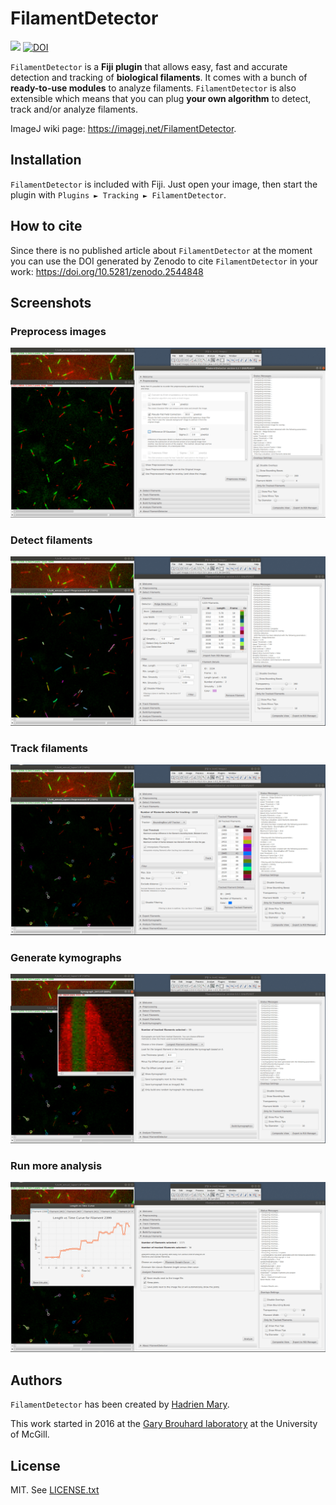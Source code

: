 # FilamentDetector

[![](https://travis-ci.org/fiji/FilamentDetector.svg?branch=master)](https://travis-ci.org/fiji/FilamentDetector)
[![DOI](https://zenodo.org/badge/56030386.svg)](https://zenodo.org/badge/latestdoi/56030386)

`FilamentDetector` is a **Fiji plugin** that allows easy, fast and accurate detection and tracking of **biological filaments**. It comes with a bunch of **ready-to-use modules** to analyze filaments. `FilamentDetector` is also extensible which means that you can plug **your own algorithm** to detect, track and/or analyze filaments.

ImageJ wiki page: https://imagej.net/FilamentDetector.

## Installation

`FilamentDetector` is included with Fiji. Just open your image,
then start the plugin with `Plugins ► Tracking ► FilamentDetector`.

## How to cite

Since there is no published article about `FilamentDetector` at the moment you can use the DOI generated by Zenodo to cite `FilamentDetector` in your work: https://doi.org/10.5281/zenodo.2544848

## Screenshots

### Preprocess images
![Screenshot of FilamentDetector](./screenshots/1.preprocess.png "Screenshot of FilamentDetector")

### Detect filaments
![Screenshot of FilamentDetector](./screenshots/2.detect.png "Screenshot of FilamentDetector")

### Track filaments
![Screenshot of FilamentDetector](./screenshots/3.track.png "Screenshot of FilamentDetector")

### Generate kymographs
![Screenshot of FilamentDetector](./screenshots/4.kymo.png "Screenshot of FilamentDetector")

### Run more analysis
![Screenshot of FilamentDetector](./screenshots/5.analyze.png "Screenshot of FilamentDetector")

## Authors

`FilamentDetector` has been created by [Hadrien Mary](mailto:hadrien.mary@gmail.com).

This work started in 2016 at the [Gary Brouhard laboratory](http://brouhardlab.mcgill.ca/) at the University of McGill.

## License

MIT. See [LICENSE.txt](LICENSE.txt)
